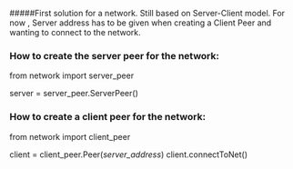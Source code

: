 #####First solution for a network. Still based on Server-Client model. For now , Server address has to be given when creating a Client Peer and wanting to connect to the network.

### How to create the server peer for the network:

from network import server_peer

server = server_peer.ServerPeer()

### How to create a client peer for the network:

from network import client_peer

client = client_peer.Peer(*server_address*)
client.connectToNet()
